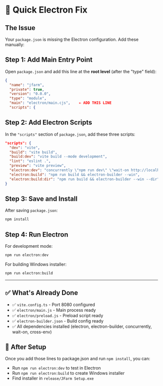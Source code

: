 # 🚀 Quick Electron Fix

## The Issue
Your `package.json` is missing the Electron configuration. Add these manually:

## Step 1: Add Main Entry Point

Open `package.json` and add this line at the **root level** (after the "type" field):

```json
{
  "name": "jfarm",
  "private": true,
  "version": "0.0.0",
  "type": "module",
  "main": "electron/main.cjs",    ← ADD THIS LINE
  "scripts": {
```

## Step 2: Add Electron Scripts

In the `"scripts"` section of `package.json`, add these three scripts:

```json
"scripts": {
  "dev": "vite",
  "build": "vite build",
  "build:dev": "vite build --mode development",
  "lint": "eslint .",
  "preview": "vite preview",
  "electron:dev": "concurrently \"npm run dev\" \"wait-on http://localhost:8080 && cross-env NODE_ENV=development electron .\"",
  "electron:build": "npm run build && electron-builder --win",
  "electron:build:dir": "npm run build && electron-builder --win --dir"
}
```

## Step 3: Save and Install

After saving `package.json`:

```bash
npm install
```

## Step 4: Run Electron

For development mode:
```bash
npm run electron:dev
```

For building Windows installer:
```bash
npm run electron:build
```

---

## ✅ What's Already Done

- ✅ `vite.config.ts` - Port 8080 configured
- ✅ `electron/main.js` - Main process ready
- ✅ `electron/preload.js` - Preload script ready
- ✅ `electron-builder.json` - Build config ready
- ✅ All dependencies installed (electron, electron-builder, concurrently, wait-on, cross-env)

## 🎯 After Setup

Once you add those lines to package.json and run `npm install`, you can:
- Run `npm run electron:dev` to test in Electron
- Run `npm run electron:build` to create Windows installer
- Find installer in `release/JFarm Setup.exe`
